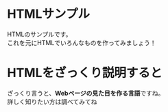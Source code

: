 # HTMLサンプル
HTMLのサンプルです。<br>
これを元にHTMLでいろんなものを作ってみましょう！<br>
# HTMLをざっくり説明すると
ざっくり言うと、<b>Webページの見た目を作る言語</b>ですね。<br>
詳しく知りたい方は調べてみてね
